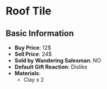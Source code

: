 # Roof Tile

## Basic Information

- **Buy Price**: 12$
- **Sell Price**: 24$
- **Sold by Wandering Salesman**: NO
- **Default Gift Reaction**: Dislike
- **Materials**:
  - Clay x 2